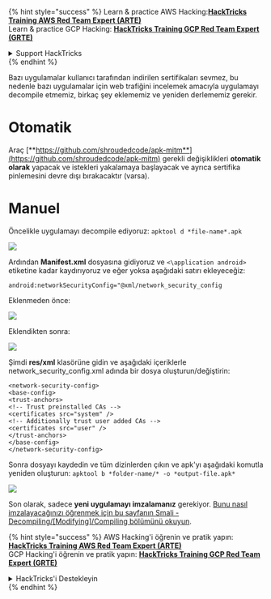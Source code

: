 {% hint style="success" %}
Learn & practice AWS Hacking:<img src="/.gitbook/assets/arte.png" alt="" data-size="line">[**HackTricks Training AWS Red Team Expert (ARTE)**](https://training.hacktricks.xyz/courses/arte)<img src="/.gitbook/assets/arte.png" alt="" data-size="line">\
Learn & practice GCP Hacking: <img src="/.gitbook/assets/grte.png" alt="" data-size="line">[**HackTricks Training GCP Red Team Expert (GRTE)**<img src="/.gitbook/assets/grte.png" alt="" data-size="line">](https://training.hacktricks.xyz/courses/grte)

<details>

<summary>Support HackTricks</summary>

* Check the [**subscription plans**](https://github.com/sponsors/carlospolop)!
* **Join the** 💬 [**Discord group**](https://discord.gg/hRep4RUj7f) or the [**telegram group**](https://t.me/peass) or **follow** us on **Twitter** 🐦 [**@hacktricks\_live**](https://twitter.com/hacktricks\_live)**.**
* **Share hacking tricks by submitting PRs to the** [**HackTricks**](https://github.com/carlospolop/hacktricks) and [**HackTricks Cloud**](https://github.com/carlospolop/hacktricks-cloud) github repos.

</details>
{% endhint %}

Bazı uygulamalar kullanıcı tarafından indirilen sertifikaları sevmez, bu nedenle bazı uygulamalar için web trafiğini incelemek amacıyla uygulamayı decompile etmemiz, birkaç şey eklememiz ve yeniden derlememiz gerekir.

# Otomatik

Araç [**https://github.com/shroudedcode/apk-mitm**](https://github.com/shroudedcode/apk-mitm) gerekli değişiklikleri **otomatik olarak** yapacak ve istekleri yakalamaya başlayacak ve ayrıca sertifika pinlemesini devre dışı bırakacaktır (varsa).

# Manuel

Öncelikle uygulamayı decompile ediyoruz: `apktool d *file-name*.apk`

![](../../.gitbook/assets/img9.png)

Ardından **Manifest.xml** dosyasına gidiyoruz ve `<\application android>` etiketine kadar kaydırıyoruz ve eğer yoksa aşağıdaki satırı ekleyeceğiz:

`android:networkSecurityConfig="@xml/network_security_config`

Eklenmeden önce:

![](../../.gitbook/assets/img10.png)

Eklendikten sonra:

![](../../.gitbook/assets/img11.png)

Şimdi **res/xml** klasörüne gidin ve aşağıdaki içeriklerle network\_security\_config.xml adında bir dosya oluşturun/değiştirin:
```markup
<network-security-config>
<base-config>
<trust-anchors>
<!-- Trust preinstalled CAs -->
<certificates src="system" />
<!-- Additionally trust user added CAs -->
<certificates src="user" />
</trust-anchors>
</base-config>
</network-security-config>
```
Sonra dosyayı kaydedin ve tüm dizinlerden çıkın ve apk'yı aşağıdaki komutla yeniden oluşturun: `apktool b *folder-name/* -o *output-file.apk*`

![](../../.gitbook/assets/img12.png)

Son olarak, sadece **yeni uygulamayı imzalamanız** gerekiyor. [Bunu nasıl imzalayacağınızı öğrenmek için bu sayfanın Smali - Decompiling/\[Modifying\]/Compiling bölümünü okuyun](smali-changes.md#sing-the-new-apk).

{% hint style="success" %}
AWS Hacking'i öğrenin ve pratik yapın:<img src="/.gitbook/assets/arte.png" alt="" data-size="line">[**HackTricks Training AWS Red Team Expert (ARTE)**](https://training.hacktricks.xyz/courses/arte)<img src="/.gitbook/assets/arte.png" alt="" data-size="line">\
GCP Hacking'i öğrenin ve pratik yapın: <img src="/.gitbook/assets/grte.png" alt="" data-size="line">[**HackTricks Training GCP Red Team Expert (GRTE)**<img src="/.gitbook/assets/grte.png" alt="" data-size="line">](https://training.hacktricks.xyz/courses/grte)

<details>

<summary>HackTricks'i Destekleyin</summary>

* [**abonelik planlarını**](https://github.com/sponsors/carlospolop) kontrol edin!
* **💬 [**Discord grubuna**](https://discord.gg/hRep4RUj7f) veya [**telegram grubuna**](https://t.me/peass) katılın ya da **Twitter'da** 🐦 [**@hacktricks\_live**](https://twitter.com/hacktricks\_live)**'i takip edin.**
* **Hacking ipuçlarını paylaşmak için** [**HackTricks**](https://github.com/carlospolop/hacktricks) ve [**HackTricks Cloud**](https://github.com/carlospolop/hacktricks-cloud) github reposuna PR gönderin.

</details>
{% endhint %}
